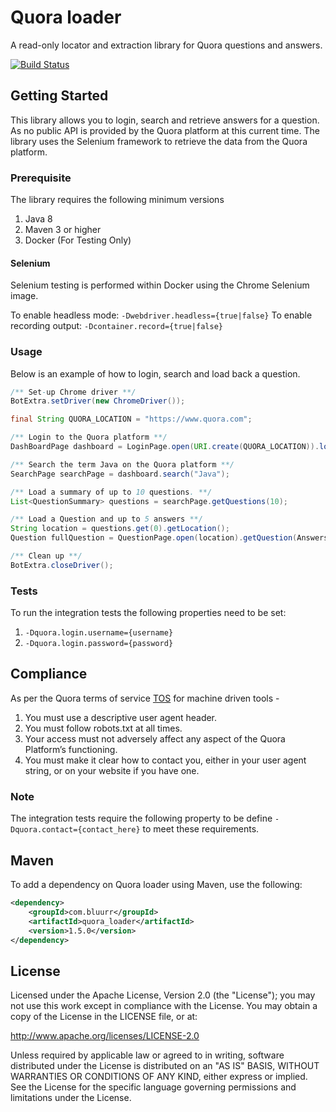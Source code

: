 # Quora loader

A read-only locator and extraction library for Quora questions and answers.

[![Build Status](https://travis-ci.com/bluurr/QuoraLoader.svg?branch=master)](https://travis-ci.com/bluurr/QuoraLoader)


## Getting Started
This library allows you to login, search and retrieve answers for a question. As no public API is provided by the Quora platform at this current time. The library uses the Selenium framework to retrieve the data from the Quora platform.

### Prerequisite
The library requires the following minimum versions
1. Java 8
2. Maven 3 or higher
3. Docker (For Testing Only)

#### Selenium

Selenium testing is performed within Docker using the Chrome Selenium image. 

To enable headless mode: `-Dwebdriver.headless={true|false}`
To enable recording output: `-Dcontainer.record={true|false}`

### Usage
Below is an example of how to login, search and load back a question.
```Java
/** Set-up Chrome driver **/
BotExtra.setDriver(new ChromeDriver());

final String QUORA_LOCATION = "https://www.quora.com";

/** Login to the Quora platform **/
DashBoardPage dashboard = LoginPage.open(URI.create(QUORA_LOCATION)).login("{username}", "{password}");

/** Search the term Java on the Quora platform **/
SearchPage searchPage = dashboard.search("Java");

/** Load a summary of up to 10 questions. **/
List<QuestionSummary> questions = searchPage.getQuestions(10);

/** Load a Question and up to 5 answers **/
String location = questions.get(0).getLocation();
Question fullQuestion = QuestionPage.open(location).getQuestion(Answers.limit(5));

/** Clean up **/
BotExtra.closeDriver();
```
### Tests
To run the integration tests the following properties need to be set:
1. `-Dquora.login.username={username}`
2. `-Dquora.login.password={password}`

## Compliance

As per the Quora terms of service [TOS](https://www.quora.com/about/tos) for machine driven tools - 

1. You must use a descriptive user agent header.
2. You must follow robots.txt at all times.
3. Your access must not adversely affect any aspect of the Quora Platform’s functioning.
4. You must make it clear how to contact you, either in your user agent string, or on your website if you have one.

### Note
The integration tests require the following property to be define `-Dquora.contact={contact_here}` to meet these requirements.

## Maven
To add a dependency on Quora loader using Maven, use the following:

```xml
<dependency>
    <groupId>com.bluurr</groupId>
    <artifactId>quora_loader</artifactId>
    <version>1.5.0</version>
</dependency>
```

## License
Licensed under the Apache License, Version 2.0 (the "License"); you may not use this work except in compliance with the License. You may obtain a copy of the License in the LICENSE file, or at:

http://www.apache.org/licenses/LICENSE-2.0

Unless required by applicable law or agreed to in writing, software distributed under the License is distributed on an "AS IS" BASIS, WITHOUT WARRANTIES OR CONDITIONS OF ANY KIND, either express or implied. See the License for the specific language governing permissions and limitations under the License.
